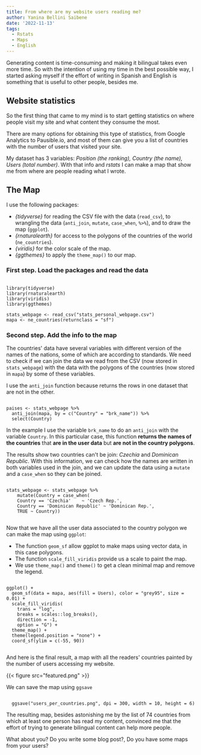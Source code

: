 ```yaml
---
title: From where are my website users reading me?
author: Yanina Bellini Saibene
date: '2022-11-13'
tags:
  - Rstats
  - Maps
  - English
---
```


Generating content is time-consuming and making it bilingual takes even more time.  So with the intention of using my time in the best possible way, I started asking myself if the effort of writing in Spanish and English is something that is useful to other people, besides me.

## Website statistics

So the first thing that came to my mind is to start getting statistics on where people visit my site and what content they consume the most. 

There are many options for obtaining this type of statistics, from Google Analytics to Pausible.io, and most of them can give you a list of countries with the number of users that visited your site.   

My dataset has 3 variables: _Position (the ranking), Country (the name), Users (total number)_. With that info and _rstats_ I can make a map that show me from where are people reading what I wrote.


## The Map

I use the following packages:

* _{tidyverse}_ for reading the CSV file with the data (`read_csv`), to wrangling the data (`anti_join`, `mutate`, `case_when`, `%>%`), and to draw the map (`ggplot`).
* _{rnaturalearth}_ for access to the polygons of the countries of the world (`ne_countries`).
* _{viridis}_ for the color scale of the map.
* _{ggthemes}_ to apply the `theme_map()` to our map.

### First step. Load the packages and read the data

``` {r EVAL = FALSE}

library(tidyverse)
library(rnaturalearth)
library(viridis)
library(ggthemes)

stats_webpage <- read_csv("stats_personal_webpage.csv")
mapa <- ne_countries(returnclass = "sf")

```

### Second step. Add the info to the map

The countries' data have several variables with different version of the names of the nations, some of which are according to standards. We need to check if we can join the data we read from the CSV (now stored in `stats_webpage`) with the data with the polygons of the countries (now stored in `mapa`) by some of these variables.


I use the `anti_join` function because returns the rows in one dataset that are not in the other.

``` {r EVAL = FALSE}

paises <- stats_webpage %>%
  anti_join(mapa, by = c("Country" = "brk_name")) %>%
  select(Country)

```

In the example I use the variable `brk_name` to do an `anti_join` with the variable `Country`. In this particular case, this function __returns the names of the countries__ that __are in the user data__ but __are not in the country polygons__. 

The results show two countries can't be join: _Czechia_ and _Dominican Republic_. With this information, we can check how the names are written in both variables used in the join, and we can update the data using a `mutate` and a `case_when` so they can be joined.

``` {r EVAL = FALSE}

stats_webpage <- stats_webpage %>%
    mutate(Country = case_when(
    Country == 'Czechia'	~ 'Czech Rep.', 
    Country == 'Dominican Republic'	~ 'Dominican Rep.', 
    TRUE ~ Country))
    
```

Now that we have all the user data associated to the country polygon we can make the map using `ggplot`:  

* The function `geom_sf` allow ggplot to make maps using vector data, in this case polygons.  
* The function `scale_fill_viridis` provide us a scale to paint the map. 
* We use `theme_map()` and `theme()` to get a clean minimal map and remove the legend.


``` {r EVAL = FALSE}

ggplot() +
  geom_sf(data = mapa, aes(fill = Users), color = "grey95", size = 0.01) +
  scale_fill_viridis(
    trans = "log",
    breaks = scales::log_breaks(),                 
    direction = -1,
    option = "G") +
  theme_map() +
  theme(legend.position = "none") +
  coord_sf(ylim = c(-55, 90))
  
```

And here is the final result, a map with all the readers' countries painted by the number of users accessing my website.

{{< figure src="featured.png" >}}


We can save the map using `ggsave` 

``` {r EVAL = FALSE}

  ggsave("users_per_countries.png", dpi = 300, width = 10, height = 6)

```  

The resulting map, besides astonishing me by the list of 74 countries from which at least one person has read my content, convinced me that the effort of trying to generate bilingual content can help more people.

What about you? Do you write some blog post?, Do you have some maps from your users?
